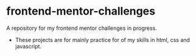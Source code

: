 # frontend-mentor-challenges
A repository for my frontend mentor challenges in progress.
- These projects are for mainly practice for of my skills in html, css and javascript.
